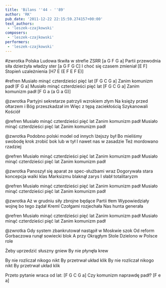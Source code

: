 ```yaml
---
title: 'Bilans ''44 - ''89'
author: 'RK'
pub_date: '2011-12-22 22:15:59.274157+00:00'
text_authors:
 - 'leszek-czajkowski'
composers:
 - 'leszek-czajkowski'
performers:
 - 'leszek-czajkowski'
---
```


#zwrotka
Polska Ludowa tkwiła w strefie ZSRR	[a G F G a]
Partii przewodnia siła dzierżyła władzy ster	[a G F G C]
I choć się czasem zmieniał			[E F]
Stopień uzależnienia				[H7 E (E F E F E)]

#refren
Musiało minąć czterdzieści pięć lat		[F G C G a]
Zanim komunizm padł				[F G a]
Musiało minąć czterdzieści pięć lat		[F G C G a]
Zanim komunizm padł			[F G a (a G a G)]

@zwrotka
Partyjni sekretarze patrzyli wzrokiem złym
Na księży przed ołtarzem i Bóg przeszkadzał im
Więc z tępą zaciekłością 
Szykanowali Kościół

@refren
Musiało minąć czterdzieści pięć lat
Zanim komunizm padł
Musiało minąć czterdzieści pięć lat
Zanim komunizm padł

@zwrotka
Podobno polski model od innych lżejszy był
Bo mieliśmy swobodę krok zrobić bok lub w tył
I nawet nas w zasadzie
Też mordowano rzadziej

@refren
Musiało minąć czterdzieści pięć lat
Zanim komunizm padł
Musiało minąć czterdzieści pięć lat
Zanim komunizm padł

@zwrotka
Panoszył się aparat ze spec-służbami wraz
Dogorywała stara koncepcja walki klas
Marksizmu blaknął zarys 
I słabł totalitaryzm

@refren
Musiało minąć czterdzieści pięć lat
Zanim komunizm padł 
Musiało minąć czterdzieści pięć lat
Zanim komunizm padł

@zwrotka
Aż w grudniu siły zbrojne będące Partii tłem
Wypowiedziały wojnę bo tego żądał Kreml
Czołgami rozjechała
Nas hunta generała

@refren
Musiało minąć czterdzieści pięć lat
Zanim komunizm padł
Musiało minąć czterdzieści pięć lat
Zanim komunizm padł

@zwrotka
Gdy system zbankrutował nastąpił w Moskwie szok
Od reform Gorbaczowa runął sowiecki blok
A przy Okrągłym Stole
Dzielono w Polsce role

Żeby uprzedzić słuszny gniew
By nie płynęła krew

By nie rozliczał nikogo nikt
By przetrwał układ klik
By nie rozliczał nikogo nikt
By przetrwał układ klik

Przeto pytanie wraca od lat: [F G C G a]
Czy komunizm naprawdę padł? [F e a]
